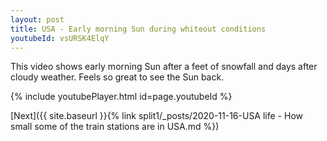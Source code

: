 ```yaml
---
layout: post
title: USA - Early morning Sun during whiteout conditions
youtubeId: vsURSK4ElqY
---
```

This video shows early morning Sun after a feet of snowfall and days after cloudy weather. Feels so great to see the Sun back.

{% include youtubePlayer.html id=page.youtubeId %}

[Next]({{ site.baseurl }}{% link split1/_posts/2020-11-16-USA life - How small some of the train stations are in USA.md %})
